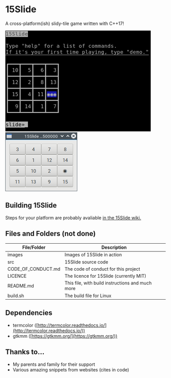 # 15Slide
A cross-platform(ish) slidy-tile game written with C++17!

<img src="https://raw.githubusercontent.com/JZJisawesome/15Slide/master/images/15Slide_terminal.png" alt="CommandUI 15Slide"/><img src="https://raw.githubusercontent.com/JZJisawesome/15Slide/master/images/GTKSlide.png" alt="GTKSlide"/>
## Building 15Slide
Steps for your platform are probably avaliable [in the 15Slide wiki.](https://github.com/JZJisawesome/15Slide/wiki/Building-15Slide "Building 15Slide")
## Files and Folders (not done)
File/Folder|Description
-----------|-----------
images|Images of 15Slide in action
src|15Slide source code
CODE_OF_CONDUCT.md|The code of conduct for this project
LICENCE|The licence for 15Slide (currently MIT)
README.md|This file, with build instructions and much more
build.sh|The build file for Linux
## Dependencies
* termcolor ([http://termcolor.readthedocs.io/](http://termcolor.readthedocs.io/))
* gtkmm ([https://gtkmm.org/](https://gtkmm.org/))
## Thanks to...
* My parents and family for their support
* Various amazing snippets from websites (cites in code)
